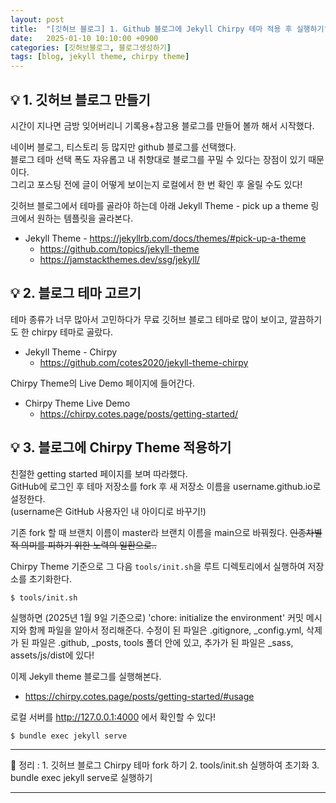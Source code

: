 ```yaml
---
layout: post
title:  "[깃허브 블로그] 1. Github 블로그에 Jekyll Chirpy 테마 적용 후 실행하기"
date:   2025-01-10 10:10:00 +0900
categories: [깃허브블로그, 블로그생성하기]
tags: [blog, jekyll theme, chirpy theme]
---
```


## 💡 1. 깃허브 블로그 만들기

시간이 지나면 금방 잊어버리니 기록용+참고용 블로그를 만들어 볼까 해서 시작했다.     

네이버 블로그, 티스토리 등 많지만 github 블로그를 선택했다.  
블로그 테마 선택 폭도 자유롭고 내 취향대로 블로그를 꾸밀 수 있다는 장점이 있기 때문이다.    
그리고 포스팅 전에 글이 어떻게 보이는지 로컬에서 한 번 확인 후 올릴 수도 있다!  

깃허브 블로그에서 테마를 골라야 하는데 아래 Jekyll Theme - pick up a theme 링크에서 원하는 템플릿을 골라본다.
- Jekyll Theme - <https://jekyllrb.com/docs/themes/#pick-up-a-theme>   
    - <https://github.com/topics/jekyll-theme>
    - <https://jamstackthemes.dev/ssg/jekyll/>


## 💡 2. 블로그 테마 고르기
    
테마 종류가 너무 많아서 고민하다가 무료 깃허브 블로그 테마로 많이 보이고, 깔끔하기도 한 chirpy 테마로 골랐다.  
- Jekyll Theme - Chirpy    
  - <https://github.com/cotes2020/jekyll-theme-chirpy>

Chirpy Theme의 Live Demo 페이지에 들어간다.   
- Chirpy Theme Live Demo    
  - <https://chirpy.cotes.page/posts/getting-started/>

## 💡 3. 블로그에 Chirpy Theme 적용하기

친절한 getting started 페이지를 보며 따라했다.  
GitHub에 로그인 후 테마 저장소를 fork 후 새 저장소 이름을 username.github.io로 설정한다.   
(username은 GitHub 사용자인 내 아이디로 바꾸기!)    

기존 fork 할 때 브랜치 이름이 master라 브랜치 이름을 main으로 바꿔줬다. ~~인종차별적 의미를 피하기 위한 노력의 일환으로..~~

Chirpy Theme 기준으로 그 다음 `tools/init.sh`을 루트 디렉토리에서 실행하여 저장소를 초기화한다.
```terminal
$ tools/init.sh
```

실행하면 (2025년 1월 9일 기준으로) 'chore: initialize the environment' 커밋 메시지와 함께 파일을 알아서 정리해준다. 수정이 된 파일은 .gitignore, _config.yml, 삭제가 된 파일은 .github, _posts, tools 폴더 안에 있고, 추가가 된 파일은 _sass, assets/js/dist에 있다!  


이제 Jekyll theme 블로그를 실행해본다.  
- <https://chirpy.cotes.page/posts/getting-started/#usage>  

로컬 서버를 http://127.0.0.1:4000 에서 확인할 수 있다!

```terminal
$ bundle exec jekyll serve
```

---
📄 정리
: 1. 깃허브 블로그 Chirpy 테마 fork 하기
2. tools/init.sh 실행하여 초기화
3. bundle exec jekyll serve로 실행하기

---
